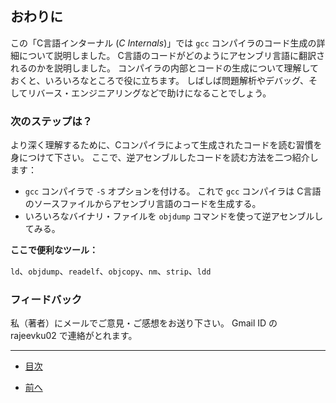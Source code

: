 ## おわりに


この「C言語インターナル (*C Internals*)」では ``gcc`` コンパイラのコード生成の詳細について説明しました。
C言語のコードがどのようにアセンブリ言語に翻訳されるのかを説明しました。
コンパイラの内部とコードの生成について理解しておくと、いろいろなところで役に立ちます。
しばしば問題解析やデバッグ、そしてリバース・エンジニアリングなどで助けになることでしょう。


### 次のステップは？

より深く理解するために、Cコンパイラによって生成されたコードを読む習慣を身につけて下さい。
ここで、逆アセンブルしたコードを読む方法を二つ紹介します：

* ``gcc`` コンパイラで ``-S`` オプションを付ける。
これで ``gcc`` コンパイラは C言語のソースファイルからアセンブリ言語のコードを生成する。
* いろいろなバイナリ・ファイルを ``objdump`` コマンドを使って逆アセンブルしてみる。

**ここで便利なツール：**

``ld``、``objdump``、``readelf``、``objcopy``、``nm``、``strip``、``ldd``


### フィードバック

私（著者）にメールでご意見・ご感想をお送り下さい。
Gmail ID の rajeevku02 で連絡がとれます。

---

* [目次](/SUMMARY.md#C言語インターナル)

* [前へ](/ch16-01-miscellaneous.md#その他)
